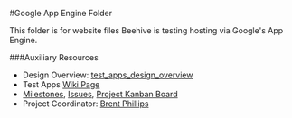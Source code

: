 #Google App Engine Folder

This folder is for website files Beehive is testing hosting via Google's App Engine.

###Auxiliary Resources

- Design Overview: [test_apps_design_overview](https://github.com/BeehiveNGO/Auxiliary/blob/master/design_specifications/test_apps_design_overview.md)
- Test Apps [Wiki Page](https://github.com/BeehiveNGO/Beehive/wiki/Test-Apps)
- [Milestones](https://github.com/BeehiveNGO/Beehive/milestones), [Issues](https://github.com/BeehiveNGO/Beehive/issues), [Project Kanban Board](https://github.com/BeehiveNGO/Beehive/projects/3)
- Project Coordinator: [Brent Phillips](https://github.com/Brentophillips)
